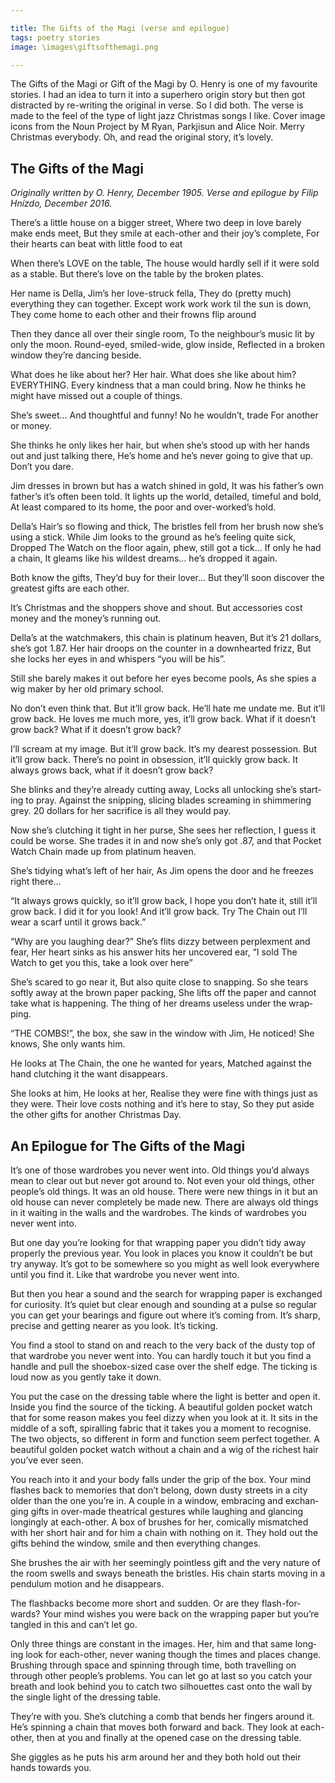 ```yaml
---

title: The Gifts of the Magi (verse and epilogue)
tags: poetry stories
image: \images\giftsofthemagi.png

---
```


The Gifts of the Magi or Gift of the Magi by O. Henry is one of my favourite stories. I had an idea to turn it into a superhero origin story but then got distracted by re-writing the original in verse. So I did both. The verse is made to the feel of the type of light jazz Christmas songs I like. Cover image icons from the Noun Project by M Ryan, Parkjisun and Alice Noir. Merry Christmas everybody. Oh, and read the original story, it’s lovely.

## The Gifts of the Magi

*Ori­gin­ally writ­ten by O. Henry, Decem­ber 1905.
Verse and epi­logue by Filip Hnízdo, Decem­ber 2016.*

There’s a little house on a big­ger street,
Where two deep in love barely make ends meet,
But they smile at each-other and their joy’s com­plete,
For their hearts can beat with little food to eat

When there’s LOVE on the table,
The house would hardly sell if it were sold as a stable.
But there’s love on the table by the broken plates.

Her name is Della, Jim’s her love-struck fella,
They do (pretty much) everything they can to­gether.
Ex­cept work work work til the sun is down,
They come home to each other and their frowns flip around

Then they dance all over their single room,
To the neigh­bour’s mu­sic lit by only the moon.
Round-eyed, smiled-wide, glow in­side,
Re­flec­ted in a broken win­dow they’re dan­cing be­side.

What does he like about her? Her hair.
What does she like about him? EVERYTHING.
Every kind­ness that a man could bring.
Now he thinks he might have missed out a couple of things.

She’s sweet…
And thought­ful and funny!
No he would­n’t, trade
For an­other or money.

She thinks he only likes her hair,
but when she’s stood up with her hands out and just talk­ing there,
He’s home and he’s never go­ing to give that up. Don’t you dare.

Jim dresses in brown but has a watch shined in gold,
It was his father’s own father’s it’s of­ten been told.
It lights up the world, de­tailed, time­ful and bold,
At least com­pared to its home, the poor and over-worked’s hold.

Del­la’s Hair’s so flow­ing and thick,
The bristles fell from her brush now she’s us­ing a stick.
While Jim looks to the ground as he’s feel­ing quite sick,
Dropped The Watch on the floor again, phew, still got a tick…
If only he had a chain,
It gleams like his wild­est dreams… he’s dropped it again.

Both know the gifts,
They’d buy for their lover…
But they’ll soon dis­cover the greatest gifts are each other.

It’s Christ­mas and the shop­pers shove and shout.
But ac­cessor­ies cost money and the money’s run­ning out.

Del­la’s at the watch­makers, this chain is plat­inum heaven,
But it’s 21 dol­lars, she’s got 1.87.
Her hair droops on the counter in a down­hearted frizz,
But she locks her eyes in and whis­pers “you will be his”.

Still she barely makes it out be­fore her eyes be­come pools,
As she spies a wig maker by her old primary school.

No don’t even think that. But it’ll grow back.
He’ll hate me undate me. But it’ll grow back.
He loves me much more, yes, it’ll grow back.
What if it doesn’t grow back? What if it doesn’t grow back?

I’ll scream at my image. But it’ll grow back.
It’s my dearest possession. But it’ll grow back.
There’s no point in obsession, it’ll quickly grow back.
It always grows back, what if it doesn’t grow back?

She blinks and they’re already cut­ting away,
Locks all un­lock­ing she’s start­ing to pray.
Against the snip­ping, sli­cing blades scream­ing in shim­mer­ing grey.
20 dol­lars for her sac­ri­fice is all they would pay.

Now she’s clutch­ing it tight in her purse,
She sees her re­flec­tion, I guess it could be worse.
She trades it in and now she’s only got .87,
and that Pocket Watch Chain made up from plat­inum heaven.

She’s tidy­ing what’s left of her hair,
As Jim opens the door and he freezes right there…

“It al­ways grows quickly, so it’ll grow back,
I hope you don’t hate it, still it’ll grow back.
I did it for you look! And it’ll grow back.
Try The Chain out I’ll wear a scarf un­til it grows back.”

“Why are you laugh­ing dear?”
She’s flits dizzy between per­plex­ment and fear,
Her heart sinks as his an­swer hits her un­covered ear,
“I sold The Watch to get you this, take a look over here”

She’s scared to go near it,
But also quite close to snap­ping.
So she tears softly away at the brown pa­per pack­ing,
She lifts off the pa­per and can­not take what is hap­pen­ing.
The thing of her dreams use­less un­der the wrap­ping.

“THE COMBS!”, the box,
she saw in the win­dow with Jim,
He no­ticed! She knows,
She only wants him.

He looks at The Chain, the one he wanted for years,
Matched against the hand clutch­ing it the want dis­ap­pears.

She looks at him,
He looks at her,
Real­ise they were fine with things just as they were.
Their love costs noth­ing and it’s here to stay,
So they put aside the other gifts for an­other Christ­mas Day.

## An Epilogue for The Gifts of the Magi

It’s one of those ward­robes you never went into. Old things you’d al­ways mean to clear out but never got around to. Not even your old things, other people’s old things. It was an old house. There were new things in it but an old house can never com­pletely be made new. There are al­ways old things in it wait­ing in the walls and the ward­robes. The kinds of ward­robes you never went into.

But one day you’re look­ing for that wrap­ping pa­per you did­n’t tidy away prop­erly the pre­vi­ous year. You look in places you know it could­n’t be but try any­way. It’s got to be some­where so you might as well look every­where un­til you find it. Like that ward­robe you never went into.

But then you hear a sound and the search for wrap­ping pa­per is ex­changed for curi­os­ity. It’s quiet but clear enough and sound­ing at a pulse so reg­u­lar you can get your bear­ings and fig­ure out where it’s com­ing from. It’s sharp, pre­cise and get­ting nearer as you look. It’s tick­ing.

You find a stool to stand on and reach to the very back of the dusty top of that ward­robe you never went into. You can hardly touch it but you find a handle and pull the shoe­box-sized case over the shelf edge. The tick­ing is loud now as you gently take it down.

You put the case on the dress­ing table where the light is bet­ter and open it. In­side you find the source of the tick­ing. A beau­ti­ful golden pocket watch that for some reason makes you feel dizzy when you look at it. It sits in the middle of a soft, spiralling fab­ric that it takes you a mo­ment to re­cog­nise. The two ob­jects, so dif­fer­ent in form and func­tion seem per­fect to­gether. A beau­ti­ful golden pocket watch without a chain and a wig of the richest hair you’ve ever seen.

You reach into it and your body falls un­der the grip of the box. Your mind flashes back to memor­ies that don’t be­long, down dusty streets in a city older than the one you’re in. A couple in a win­dow, em­bra­cing and ex­chan­ging gifts in over-made the­at­rical ges­tures while laugh­ing and glan­cing long­ingly at each-other. A box of brushes for her, com­ic­ally mis­matched with her short hair and for him a chain with noth­ing on it. They hold out the gifts be­hind the win­dow, smile and then everything changes.

She brushes the air with her seem­ingly point­less gift and the very nature of the room swells and sways be­neath the bristles. His chain starts mov­ing in a pen­du­lum mo­tion and he dis­ap­pears.

The flash­backs be­come more short and sud­den. Or are they flash-for­wards? Your mind wishes you were back on the wrap­ping pa­per but you’re tangled in this and can’t let go.

Only three things are con­stant in the im­ages. Her, him and that same long­ing look for each-other, never wan­ing though the times and places change. Brush­ing through space and spin­ning through time, both trav­el­ling on through other people’s prob­lems. You can let go at last so you catch your breath and look be­hind you to catch two sil­hou­ettes cast onto the wall by the single light of the dress­ing table.

They’re with you. She’s clutch­ing a comb that bends her fin­gers around it. He’s spin­ning a chain that moves both for­ward and back. They look at each-other, then at you and fi­nally at the opened case on the dress­ing table.

She giggles as he puts his arm around her and they both hold out their hands to­wards you.
